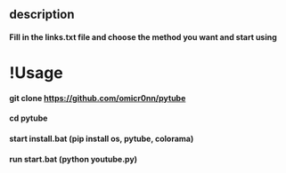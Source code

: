 ## description

#### Fill in the links.txt file and choose the method you want and start using

# !Usage

#### git clone https://github.com/omicr0nn/pytube

#### cd pytube

#### start install.bat (pip install os, pytube, colorama)

#### run start.bat (python youtube.py)
